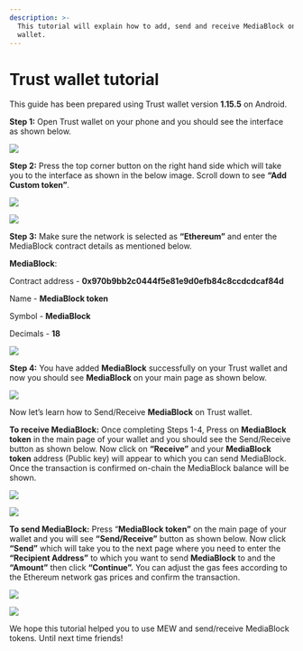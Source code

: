 ```yaml
---
description: >-
  This tutorial will explain how to add, send and receive MediaBlock on your Trust
  wallet.
---
```


# Trust wallet tutorial

This guide has been prepared using Trust wallet version **1.15.5** on Android. 

**Step 1:** Open Trust wallet on your phone and you should see the interface as shown below. 

![](../../.gitbook/assets/0.jpeg)

**Step 2:** Press the top corner button on the right hand side which will take you to the interface as shown in the below image. Scroll down to see **“Add Custom token”**.

![](../../.gitbook/assets/2-1.jpg)

![](../../.gitbook/assets/2-2.jpg)

**Step 3:** Make sure the network is selected as **“Ethereum”** and enter the MediaBlock contract details as mentioned below.

**MediaBlock**:

Contract address - **0x970b9bb2c0444f5e81e9d0efb84c8ccdcdcaf84d**

Name - **MediaBlock token**

Symbol - **MediaBlock**

Decimals - **18**

![](../../.gitbook/assets/3%20%281%29.jpeg)

**Step 4:** You have added **MediaBlock** successfully on your Trust wallet and now you should see **MediaBlock** on your main page as shown below.

![](../../.gitbook/assets/4-1.jpg)

Now let’s learn how to Send/Receive **MediaBlock** on Trust wallet.

**To receive MediaBlock:** Once completing Steps 1-4, Press on **MediaBlock token** in the main page of your wallet and you should see the Send/Receive button as shown below. Now click on **“Receive”** and your **MediaBlock token** address \(Public key\) will appear to which you can send MediaBlock. Once the transaction is confirmed on-chain the MediaBlock balance will be shown.

![](../../.gitbook/assets/5-1.jpg)

![](../../.gitbook/assets/5-2.jpg)

**To send MediaBlock:** Press “**MediaBlock token”** on the main page of your wallet and you will see **“Send/Receive”** button as shown below. Now click **“Send”** which will take you to the next page where you need to enter the **“Recipient Address”** to which you want to send **MediaBlock** to and the **“Amount”** then click **“Continue”.** You can adjust the gas fees according to the Ethereum network gas prices and confirm the transaction.

![](../../.gitbook/assets/6-1.jpg)

![](../../.gitbook/assets/6-2.jpg)

We hope this tutorial helped you to use MEW and send/receive MediaBlock tokens. Until next time friends!

